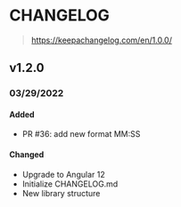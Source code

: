 # CHANGELOG

> https://keepachangelog.com/en/1.0.0/

## v1.2.0

### 03/29/2022

#### Added

  * PR #36: add new format MM:SS

#### Changed

  * Upgrade to Angular 12
  * Initialize CHANGELOG.md
  * New library structure

